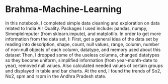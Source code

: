 # Brahma-Machine-Learning
In this notebook, I completed simple data cleaning and exploration on data related to India Air Quality.
Packages I used include: pandas, numpy, SimmpleImputer (from sklearn.impute), and matplotlib.
In order to get more information from the data set, I:
First, get a general idea of the data set by reading into description, shape, count, null values, range, column, 
  number of non-null objects of each column, datatype, and memory used about this dataset
Then, I dropped some of the useless columns, changed datatypes so they become uniform, simplified information (from year-month-date to year),
  removed null values.
Also calculated needed values of certain groups and displayed in table and bar charts.
At the end, I found the trends of So2, No2, spm and rspm in the Andhra Pradesh state.
